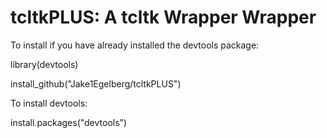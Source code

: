 # tcltkPLUS: A tcltk Wrapper Wrapper

To install if you have already installed the devtools package:

library(devtools)

install_github("Jake1Egelberg/tcltkPLUS")

To install devtools:

install.packages("devtools")

